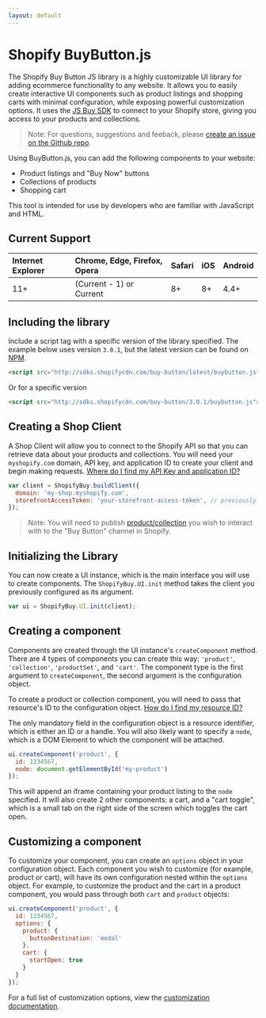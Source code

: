 ```yaml
---
layout: default
---
```

# Shopify BuyButton.js

The Shopify Buy Button JS library is a highly customizable UI library for adding ecommerce functionality to any website. It allows you to easily create interactive UI components such as product listings and shopping carts with minimal configuration, while exposing powerful customization options. It uses the [JS Buy SDK](http://shopify.github.io/js-buy-sdk/) to connect to your Shopify store, giving you access to your products and collections.

> Note: For questions, suggestions and feeback, please <a href="https://github.com/Shopify/buy-button-js/issues" target="_blank">create an issue on the Github repo</a>.

Using BuyButton.js, you can add the following components to your website:

* Product listings and "Buy Now" buttons
* Collections of products
* Shopping cart

This tool is intended for use by developers who are familiar with JavaScript and HTML.

## Current Support

| Internet Explorer     | Chrome, Edge, Firefox, Opera     | Safari    | iOS     | Android   |
| :-------------------- | :------------------------------- | :-------- | :------ | :-------- |
| 11+                   | (Current - 1) or Current         | 8+        | 8+      | 4.4+

## Including the library

Include a script tag with a specific version of the library specified. The example below uses version `3.0.1`, but the latest version can be found on [NPM](https://www.npmjs.com/package/@shopify/buy-button-js).

```html
<script src="http://sdks.shopifycdn.com/buy-button/latest/buybutton.js"></script>
```

Or for a specific version

```html
<script src="http://sdks.shopifycdn.com/buy-button/3.0.1/buybutton.js"></script>
```

## Creating a Shop Client

A Shop Client will allow you to connect to the Shopify API so that you can retrieve data about your products and collections. You will need your `myshopify.com` domain, API key, and application ID to create your client and begin making requests. <a href="https://docs.shopify.com/api/sdks/js-buy-sdk/getting-started#app-id" target="_blank">Where do I find my API Key and application ID?</a>

```js
var client = ShopifyBuy.buildClient({
  domain: 'my-shop.myshopify.com',
  storefrontAccessToken: 'your-storefront-access-token', // previously apiKey, now deprecated
});
```

> Note: You will need to publish <a href="https://docs.shopify.com/manual/products/collections/make-collections-findable#change-the-visibility-of-a-collection" target="_blank">product/collection</a> you wish to interact with to the
> "Buy Button" channel in Shopify.

## Initializing the Library

You can now create a UI instance, which is the main interface you will use to create components. The `ShopifyBuy.UI.init` method takes the client you previously configured as its argument.

```js
var ui = ShopifyBuy.UI.init(client);
```

## Creating a component

Components are created through the UI instance's `createComponent` method. There are 4 types of components you can create this way: `'product'`, `'collection'`, `'productSet'`, and `'cart'`. The component type is the first argument to `createComponent`, the second argument is the configuration object.

To create a product or collection component, you will need to pass that resource's ID to the configuration object. <a href="https://docs.shopify.com/api/sdks/js-buy-sdk/getting-started#retrieving-products" target="_blank">How do I find my resource ID?</a>

The only mandatory field in the configuration object is a resource identifier, which is either an ID or a handle. You will also likely want to specify a `node`, which is a DOM Element to which the component will be attached.

```js
ui.createComponent('product', {
  id: 1234567,
  node: document.getElementById('my-product')
});
```

This will append an iframe containing your product listing to the `node` specified. It will also create 2 other components: a cart, and a "cart toggle", which is a small tab on the right side of the screen which toggles the cart open.

## Customizing a component

To customize your component, you can create an `options` object in your configuration object. Each component you wish to customize (for example, product or cart), will have its own configuration nested within the `options` object. For example, to customize the product and the cart in a product component, you would pass through both `cart` and `product` objects:

```js
ui.createComponent('product', {
  id: 1234567,
  options: {
    product: {
      buttonDestination: 'modal'
    },
    cart: {
      startOpen: true
    }
  }
});
```

For a full list of customization options, view the [customization documentation](/buy-button-js/customization).
